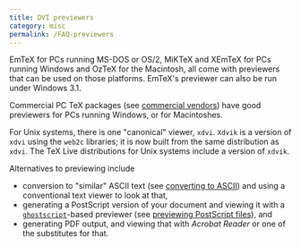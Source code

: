 ```yaml
---
title: DVI previewers
category: misc
permalink: /FAQ-previewers
---
```


EmTeX for PCs running MS-DOS or OS/2, MiKTeX and
XEmTeX for PCs running Windows and OzTeX for the Macintosh, all
come with previewers that can be used on those platforms. EmTeX's
previewer can also be run under Windows&nbsp;3.1.

Commercial PC TeX packages (see 
[commercial vendors](FAQ-commercial))
have good previewers for PCs running Windows, or for Macintoshes.

For Unix systems, there is one "canonical" viewer, `xdvi`.
`Xdvik` is a version of `xdvi` using the
`web2c` libraries; it is now built from the same distribution
as `xdvi`.  The TeX&nbsp;Live distributions for Unix systems
include a version of `xdvik`.

Alternatives to previewing include
  

-  conversion to "similar" ASCII text (see
    [converting to ASCII](FAQ-toascii)) and using a
    conventional text viewer to look at that,
-  generating a PostScript version of your document and viewing it
    with a
    [`ghostscript`](https://www.ghostscript.com/)-based
    previewer (see 
    [previewing PostScript files](FAQ-PSpreview)), and
-  generating  PDF output, and viewing that with
    _Acrobat Reader_ or one of the substitutes for that.

